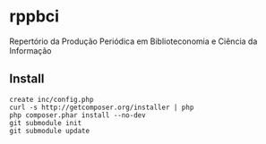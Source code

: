 # rppbci
Repertório da Produção Periódica em Biblioteconomia e Ciência da Informação

## Install

    create inc/config.php
    curl -s http://getcomposer.org/installer | php
    php composer.phar install --no-dev
    git submodule init
    git submodule update